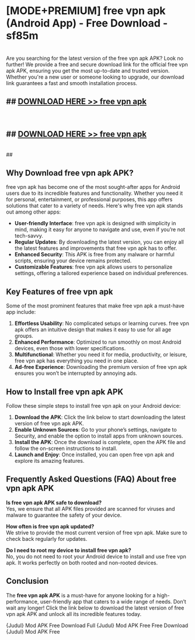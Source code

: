 # [MODE+PREMIUM] free vpn apk (Android App) - Free Download - sf85m <br>
<br>
Are you searching for the latest version of the free vpn apk APK? Look no further! We provide a free and secure download link for the official free vpn apk APK, ensuring you get the most up-to-date and trusted version. Whether you're a new user or someone looking to upgrade, our download link guarantees a fast and smooth installation process.


## ##  [DOWNLOAD HERE >> free vpn apk](http://freeplayer.one?title=free_vpn_apk&ref=A)
  <br>

##  ## [DOWNLOAD HERE >> free vpn apk](http://freeplayer.one?title=free_vpn_apk&ref=A)
  <br>
  ##



## Why Download free vpn apk APK?

free vpn apk has become one of the most sought-after apps for Android users due to its incredible features and functionality. Whether you need it for personal, entertainment, or professional purposes, this app offers solutions that cater to a variety of needs. Here's why free vpn apk stands out among other apps:

- **User-friendly Interface**: free vpn apk is designed with simplicity in mind, making it easy for anyone to navigate and use, even if you’re not tech-savvy.
- **Regular Updates**: By downloading the latest version, you can enjoy all the latest features and improvements that free vpn apk has to offer.
- **Enhanced Security**: This APK is free from any malware or harmful scripts, ensuring your device remains protected.
- **Customizable Features**: free vpn apk allows users to personalize settings, offering a tailored experience based on individual preferences.

## Key Features of free vpn apk

Some of the most prominent features that make free vpn apk a must-have app include:

1. **Effortless Usability**: No complicated setups or learning curves. free vpn apk offers an intuitive design that makes it easy to use for all age groups.
2. **Enhanced Performance**: Optimized to run smoothly on most Android devices, even those with lower specifications.
3. **Multifunctional**: Whether you need it for media, productivity, or leisure, free vpn apk has everything you need in one place.
4. **Ad-free Experience**: Downloading the premium version of free vpn apk ensures you won’t be interrupted by annoying ads.

## How to Install free vpn apk APK

Follow these simple steps to install free vpn apk on your Android device:

1. **Download the APK**: Click the link below to start downloading the latest version of free vpn apk APK.
2. **Enable Unknown Sources**: Go to your phone’s settings, navigate to Security, and enable the option to install apps from unknown sources.
3. **Install the APK**: Once the download is complete, open the APK file and follow the on-screen instructions to install.
4. **Launch and Enjoy**: Once installed, you can open free vpn apk and explore its amazing features.

## Frequently Asked Questions (FAQ) About free vpn apk APK

**Is free vpn apk APK safe to download?**  
Yes, we ensure that all APK files provided are scanned for viruses and malware to guarantee the safety of your device.

**How often is free vpn apk updated?**  
We strive to provide the most current version of free vpn apk. Make sure to check back regularly for updates.

**Do I need to root my device to install free vpn apk?**  
No, you do not need to root your Android device to install and use free vpn apk. It works perfectly on both rooted and non-rooted devices.

## Conclusion

The **free vpn apk APK** is a must-have for anyone looking for a high-performance, user-friendly app that caters to a wide range of needs. Don’t wait any longer! Click the link below to download the latest version of free vpn apk APK and unlock all its incredible features today.

{Judul} Mod APK Free
Download Full {Judul} Mod APK Free
Free Download {Judul} Mod APK Free

